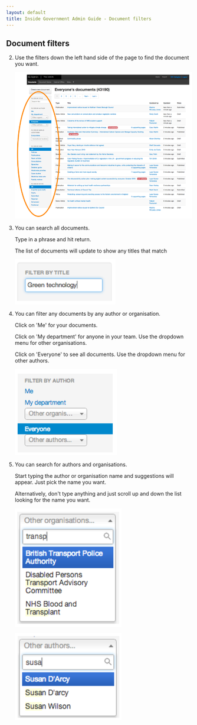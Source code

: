 ```yaml
---
layout: default
title: Inside Government Admin Guide - Document filters
---
```


## Document filters

2. Use the filters down the left hand side of the page to find the document you want.

   ![Document filters 1](document-filters-1.png)
   
3. You can search all documents. 

   Type in a phrase and hit return.
   
   The list of documents will update to show any titles that match

   ![Document filters 2](document-filters-2.png)
   
4. You can filter any documents by any author or organisation.
   
   Click on 'Me' for your documents.
   
   Click on 'My department' for anyone in your team. Use the dropdown menu for other organisations.
   
   Click on 'Everyone' to see all documents. Use the dropdown menu for other authors.
   
   ![Document filters 3](document-filters-3.png)

5. You can search for authors and organisations.

   Start typing the author or organisation name and suggestions will appear. Just pick the name you want.

   Alternatively, don't type anything and just scroll up and down the list looking for the name you want.

   
   ![Document filters 4](document-filters-4.png)
   
   ![Document filters 5](document-filters-5.png)
